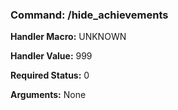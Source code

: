 ### Command: /hide_achievements

**Handler Macro:** UNKNOWN

**Handler Value:** 999

**Required Status:** 0

**Arguments:**
None

